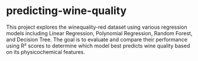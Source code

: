 # predicting-wine-quality
This project explores the winequality-red dataset using various regression models including Linear Regression, Polynomial Regression, Random Forest, and Decision Tree. The goal is to evaluate and compare their performance using R² scores to determine which model best predicts wine quality based on its physicochemical features.
